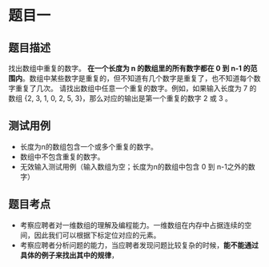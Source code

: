 # 题目一

## 题目描述
找出数组中重复的数字。
**在一个长度为 n 的数组里的所有数字都在 0 到 n-1 的范围内**。数组中某些数字是重复的，但不知道有几个数字是重复了，也不知道每个数字重复了几次。
请找出数组中任意一个重复的数字。例如，如果输入长度为 7 的数组 {2, 3, 1, 0, 2, 5, 3}，那么对应的输出是第一个重复的数字 2 或 3 。
## 测试用例
* 长度为n的数组包含一个或多个重复的数字。
* 数组中不包含重复的数字。
* 无效输入测试用例（输入数组为空；长度为n的数组中包含 0 到 n-1之外的数字）

## 题目考点
* 考察应聘者对一维数组的理解及编程能力。一维数组在内存中占据连续的空间，因此我们可以根据下标定位对应的元素。
* 考察应聘者分析问题的能力，当应聘者发现问题比较复杂的时候，**能不能通过具体的例子来找出其中的规律**，


